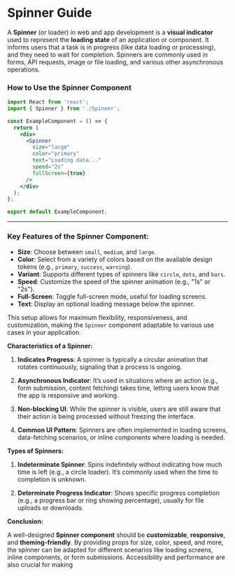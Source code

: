 # Spinner Guide

A **Spinner** (or loader) in web and app development is a **visual indicator** used to represent the **loading state** of an application or component. It informs users that a task is in progress (like data loading or processing), and they need to wait for completion. Spinners are commonly used in forms, API requests, image or file loading, and various other asynchronous operations.

### **How to Use the Spinner Component**

```jsx
import React from 'react';
import { Spinner } from './Spinner';

const ExampleComponent = () => {
  return (
    <div>
      <Spinner
        size="large"
        color="primary"
        text="Loading data..."
        speed="2s"
        fullScreen={true}
      />
    </div>
  );
};

export default ExampleComponent;
```

------

### **Key Features of the Spinner Component**:

- **Size**: Choose between `small`, `medium`, and `large`.
- **Color**: Select from a variety of colors based on the available design tokens (e.g., `primary`, `success`, `warning`).
- **Variant**: Supports different types of spinners like `circle`, `dots`, and `bars`.
- **Speed**: Customize the speed of the spinner animation (e.g., "1s" or "2s").
- **Full-Screen**: Toggle full-screen mode, useful for loading screens.
- **Text**: Display an optional loading message below the spinner.

This setup allows for maximum flexibility, responsiveness, and customization, making the `Spinner` component adaptable to various use cases in your application.

**Characteristics of a Spinner:**

1. **Indicates Progress**: A spinner is typically a circular animation that rotates continuously, signaling that a process is ongoing.

2. **Asynchronous Indicator**: It’s used in situations where an action (e.g., form submission, content fetching) takes time, letting users know that the app is responsive and working.

3. **Non-blocking UI**: While the spinner is visible, users are still aware that their action is being processed without freezing the interface.

4. **Common UI Pattern**: Spinners are often implemented in loading screens, data-fetching scenarios, or inline components where loading is needed.



**Types of Spinners:**

1. **Indeterminate Spinner**: Spins indefinitely without indicating how much time is left (e.g., a circle loader). It’s commonly used when the time to completion is unknown.

2. **Determinate Progress Indicator**: Shows specific progress completion (e.g., a progress bar or ring showing percentage), usually for file uploads or downloads.

**Conclusion:**

A well-designed **Spinner component** should be **customizable**, **responsive**, and **theming-friendly**. By providing props for size, color, speed, and more, the spinner can be adapted for different scenarios like loading screens, inline components, or form submissions. Accessibility and performance are also crucial for making
